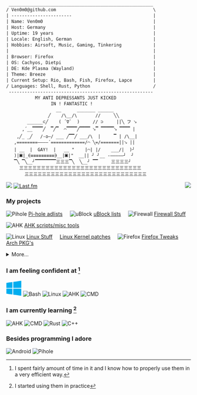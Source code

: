 


```
 _______________________________________________________
/ Ven0m0@github.com                                     \
| -----------------------                               |
| Name: Ven0m0                                          |
| Host: Germany                                         |
| Uptime: 19 years                                      |
| Locale: English, German                               |
| Hobbies: Airsoft, Music, Gaming, Tinkering            |
|                                                       |
| Browser: Firefox                                      |
| OS: Cachyos, Dietpi                                   |
| DE: Kde Plasma (Wayland)                              | 
| Theme: Breeze                                         |
| Current Setup: Rio, Bash, Fish, Firefox, Lapce        |
/ Languages: Shell, Rust, Python                        /
 -------------------------------------------------------
           MY ANTI DEPRESSANTS JUST KICKED
                 IN ! FANTASTIC !
                   __      _______ ______
                ╱    /\__/\       //     ╲╲
        ______⊂╱    ( ´∇`  )     // ⊃     ||╲ フ 🡖
      ,´__▔▔▔▔╱  ▔╱▔  ⌒▔▔▔▔╱▔▔▔▔ 🡖▔ ▔▔▔▔▔🡖 ▔▔▔▔ |
    ,╱_ _╱   /-o—/ ___ ╱▔▔╱ ___/\  |     ▔ | /\__|
   ,========————´=============/⌒ ╲=/=======||🡖 ||
   | __  |  GAY!  |   __ "    |⌒| |/    ___/|  )╯
   )|🞕|_∈≡≡≡≡≡≡≡≡≡∋__|🞕|"  __|| ╯ ╯__ -‒‒‒‒‒┘  ╯
   ▔╲ ▔╲__╯▔▔▔▔▔▔▔▔三三三▔╲  ╲__╯ ▔▔     三三三三╯
     三三三三三三三三三三三三三三三三三三三三三三三三三三三三
       三三三三三三三三三三三三三三三三三三三三三三三三三三三三
```
<img align="right" loading="lazy" src="https://github-readme-stats.vercel.app/api?username=Ven0m0&count_private=true&show_icons=true&theme=transparent&include_all_commits=true&hide_border=truedisable_animations=true&layout=compact">

![](https://komarev.com/ghpvc/?username=Ven0m0) [![Last.fm](https://img.shields.io/badge/last.fm-D51007?style=for-the-badge&logo=last.fm&logoColor=white)](https://www.last.fm/user/Ven0m0)

### My projects
<img height="30" loading="lazy" src="/Images/Pihole.avif" alt="Pihole"> [Pi-hole adlists](https://github.com/Ven0m0/Pihole-Lists) &nbsp;&nbsp;&nbsp; <img loading="lazy" height="25" src="/Images//uBlock-origin.avif" alt="uBlock"> [uBlock lists](https://github.com/Ven0m0/Ven0m0-Adblock) &nbsp;&nbsp;&nbsp; <img loading="lazy" height="25" src="/Images//firewall.avif" alt="Firewall"> [Firewall Stuff](https://github.com/Ven0m0/Firewall)



<img loading="lazy" height="25" src="/Images//autohotkey.avif" alt="AHK"> [AHK scripts/misc tools](https://github.com/Ven0m0/Scripts)

<img loading="lazy" height="25" src="/Images//Linux.avif" alt="Linux"> [Linux Stuff](https://github.com/Ven0m0/Linux-OS) &nbsp;&nbsp;&nbsp; [Linux Kernel patches](https://github.com/Ven0m0/Linux-Kernel-Patches) &nbsp;&nbsp;&nbsp; <img loading="lazy" height="25" src="/Images//firefox.avif" alt="Firefox"> [Firefox Tweaks](https://github.com/Ven0m0/Firefox-opt) &nbsp;&nbsp;&nbsp; [Arch PKG's](https://github.com/Ven0m0/PKG)

<details>
  <summary>More...</summary>
    <div align="center">
      <img src="/metrics.classic.svg" alt="Metrics" width="100%" loading="lazy">
    </div>
</details>

### I am feeling confident at [^1]
<a style="text-decoration:none" href="https://www.microsoft.com/en-us/windows/get-windows-10">
<img loading="lazy" height="42" src="https://github.com/devicons/devicon/raw/master/icons/windows8/windows8-original.svg" alt="Windows10">
</a>
<a style="text-decoration:none" href="https://www.gnu.org/software/bash/">
    <img loading="lazy" height="42" src="https://upload.wikimedia.org/wikipedia/commons/4/4b/Bash_Logo_Colored.svg" alt="Bash">
</a>
<a style="text-decoration:none" href="https://www.linux.org/">
    <img loading="lazy" height="42" src="https://upload.wikimedia.org/wikipedia/commons/thumb/3/35/Tux.svg/506px-Tux.svg.png" alt="Linux">
</a>
<a style="text-decoration:none" href="http://www.Autohotkey.com/">
    <img loading="lazy" height="42" src="/Images//autohotkey.avif" alt="AHK">
</a>
<a style="text-decoration:none" href="https://docs.microsoft.com/en-us/documentation/">
    <img loading="lazy" height="42" src="https://upload.wikimedia.org/wikipedia/en/e/ef/Command_prompt_icon_%28windows%29.png" alt="CMD">
</a>

### I am currently learning [^2]
  <a style="text-decoration:none" href="http://www.Autohotkey.com/">
    <img loading="lazy" height="42" src="/Images//autohotkey.avif" alt="AHK">
</a>
  <a style="text-decoration:none" href="https://docs.microsoft.com/en-us/documentation">
    <img loading="lazy" height="42" src="https://upload.wikimedia.org/wikipedia/en/e/ef/Command_prompt_icon_%28windows%29.png" alt="CMD">
</a>
  <a style="text-decoration:none" href="https://www.rust-lang.org">
      <img loading="lazy" height="42" src="https://upload.wikimedia.org/wikipedia/commons/d/d5/Rust_programming_language_black_logo.svg" alt="Rust">
  <a style="text-decoration:none" href="https://en.wikipedia.org/wiki/C%2B%2B">
      <img loading="lazy" height="42" src="https://upload.wikimedia.org/wikipedia/commons/1/18/ISO_C%2B%2B_Logo.svg" alt="C++">
</a>

### Besides programming I adore
<a href="https://www.android.com/" style="text-decoration:none">
    <img loading="lazy" height="42" src="https://upload.wikimedia.org/wikipedia/commons/thumb/d/d7/Android_robot.svg/511px-Android_robot.svg.png" alt="Android">
</a>
<a href="https://pi-hole.net//" style="text-decoration:none">
    <img loading="lazy" height="42" src="/Images//Pihole.avif" alt="Pihole">
</a>

[^1]: I spent fairly amount of time in it and I know how to properly use them in a very efficient way.
[^2]: I started using them in practice



<!-- START gadpp -->
